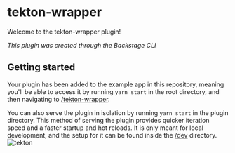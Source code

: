 # tekton-wrapper

Welcome to the tekton-wrapper plugin!

_This plugin was created through the Backstage CLI_

## Getting started

Your plugin has been added to the example app in this repository, meaning you'll be able to access it by running `yarn start` in the root directory, and then navigating to [/tekton-wrapper](http://localhost:3000/tekton-wrapper).

You can also serve the plugin in isolation by running `yarn start` in the plugin directory.
This method of serving the plugin provides quicker iteration speed and a faster startup and hot reloads.
It is only meant for local development, and the setup for it can be found inside the [/dev](./dev) directory.
![tekton](https://github.com/vrabbi-tap/tdp-plugin-wrappers/assets/48493016/066e9f8a-f4b9-40e8-8f5a-0fcde3ed1d7d)

